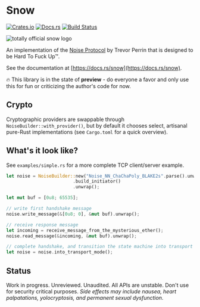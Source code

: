 # Snow

[![Crates.io](https://img.shields.io/crates/v/snow.svg)](https://crates.io/crates/snow)
[![Docs.rs](https://docs.rs/snow/badge.svg)](https://docs.rs/snow)
[![Build Status](https://travis-ci.org/mcginty/snow.svg?branch=master)](https://travis-ci.org/mcginty/snow)

![totally official snow logo](http://i.imgur.com/XVakFvn.jpg)

An implementation of the [Noise Protocol](https://noiseprotocol.org/) by Trevor Perrin that is designed to be
Hard To Fuck Up™.

See the documentation at [https://docs.rs/snow](https://docs.rs/snow).

🔥 This library is in the state of **preview** - do everyone a favor and only use this for fun or criticizing the author's code for now.


## Crypto
Cryptographic providers are swappable through `NoiseBuilder::with_provider()`, but by default it chooses select, artisanal
pure-Rust implementations (see `Cargo.toml` for a quick overview).

## What's it look like?
See `examples/simple.rs` for a more complete TCP client/server example.

```rust
let noise = NoiseBuilder::new("Noise_NN_ChaChaPoly_BLAKE2s".parse().unwrap())
                         .build_initiator()
                         .unwrap();

let mut buf = [0u8; 65535];

// write first handshake message
noise.write_message(&[0u8; 0], &mut buf).unwrap();

// receive response message
let incoming = receive_message_from_the_mysterious_ether();
noise.read_message(&incoming, &mut buf).unwrap();

// complete handshake, and transition the state machine into transport mode
let noise = noise.into_transport_mode();
```

## Status

Work in progress. Unreviewed. Unaudited. All APIs are unstable. Don't use for security critical purposes. *Side effects may include nausea, heart palpatations, yolocryptosis, and permanent sexual dysfunction.*
